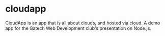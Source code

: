 # cloudapp
CloudApp is an app that is all about clouds, and hosted via cloud. A demo app for the Gatech Web Development club's presentation on Node.js.
